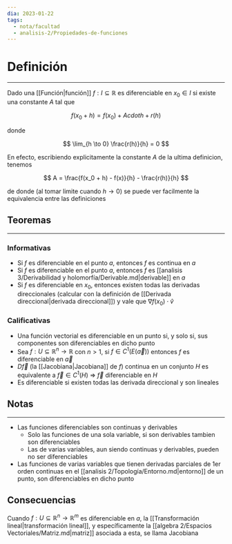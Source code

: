```yaml
---
dia: 2023-01-22
tags:
  - nota/facultad
  - analisis-2/Propiedades-de-funciones
---
```

# Definición
---
Dado una [[Función|función]] $f : I \subseteq \mathbb{R}$ es diferenciable en $x_0 \in I$ si existe una constante $A$ tal que 

$$ f(x_0 + h) = f(x_0) + A cdot h + r(h) $$

donde 

$$ \lim_{h \to 0} \frac{r(h)}{h} = 0 $$

En efecto, escribiendo explicitamente la constante $A$ de la ultima definicion, tenemos 

$$ A = \frac{f(x_0 + h) - f(x)}{h} - \frac{r(h)}{h} $$

de donde (al tomar limite cuando $h \to 0$) se puede ver facilmente la equivalencia entre las definiciones 

## Teoremas
---
### Informativas
 * Si $f$ es diferenciable en el punto $a$, entonces $f$ es continua en $a$
 * Si $f$ es diferenciable en el punto $a$, entonces $f$ es [[analisis 3/Derivabilidad y holomorfía/Derivable.md|derivable]] en $a$
 * Si $f$ es diferenciable en $x_0$, entonces existen todas las derivadas direccionales (calcular con la definición de [[Derivada direccional|derivada direccional]]) y vale que $\nabla f(x_0) \cdot \hat{v}$
### Calificativas
 * Una función vectorial es diferenciable en un punto si, y solo si, sus componentes son diferenciables en dicho punto
 * Sea $f : U \subseteq \mathbb{R}^n \to \mathbb{R}$ con $n > 1$, si $f \in C^1(E(\vec{a}))$ entonces $f$ es diferenciable en $\vec{a}$
 * $D\vec{f}$ (la [[Jacobiana|Jacobiana]] de $f$) continua en un conjunto $H$ es equivalente a $\vec{f} \in C^1(H)$ => $\vec{f}$ diferenciable en $H$
 * Es diferenciable si existen todas las derivada direccional y son lineales

## Notas
---
 * Las funciones diferenciables son continuas y derivables
	 * Solo las funciones de una sola variable, si son derivables tambien son diferenciables
	 * Las de varias variables, aun siendo continuas y derivables, pueden no ser diferenciables
 * Las funciones de varias variables que tienen derivadas parciales de 1er orden continuas en el [[analisis 2/Topología/Entorno.md|entorno]] de un punto, son diferenciables en dicho punto
 
 ## Consecuencias
 Cuando $f : U \subseteq \mathbb{R}^n \to \mathbb{R}^m$ es diferenciable en $a$, la [[Transformación lineal|transformación lineal]], y específicamente la [[algebra 2/Espacios Vectoriales/Matriz.md|matriz]] asociada a esta, se llama Jacobiana